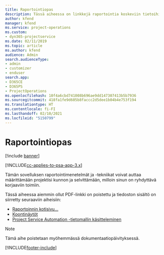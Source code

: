```yaml
---
title: Raportointiopas
description: Tässä aiheessa on linkkejä raportointia koskeviin tietoihin.
author: kfend
manager: kfend
ms.service: project-operations
ms.custom:
- dyn365-projectservice
ms.date: 02/11/2019
ms.topic: article
ms.author: kfend
audience: Admin
search.audienceType:
- admin
- customizer
- enduser
search.app:
- D365CE
- D365PS
- ProjectOperations
ms.openlocfilehash: 10f4a6cbd741008b696ae9dd147307413b5b7936
ms.sourcegitcommit: 418fa1fe9d605b8faccc2d5dee1b04b4e753f194
ms.translationtype: HT
ms.contentlocale: fi-FI
ms.lasthandoff: 02/10/2021
ms.locfileid: "5150799"
---
```

# <a name="reporting-guide"></a>Raportointiopas

[!include [banner](../../includes/psa-now-project-operations.md)]

[!INCLUDE[cc-applies-to-psa-app-3.x](../../includes/cc-applies-to-psa-app-3x.md)]

Tämän sovelluksen raportointimenetelmät ja -tekniikat voivat auttaa määrittämään projektisi kunnon ja selvittämään, milloin sinun on ryhdyttävä korjaaviin toimiin. 

Tässä aiheessa aiemmin ollut PDF-linkki on poistettu ja tiedoston sisältö on siirretty seuraaviin aiheisiin:

- [Raportoinnin kotisivu...](../reports-reporting-dynamics-365-project-service.md)
- [Koontinäytöt](../reports-dashboards.md)
- [Project Service Automation -tietomallin käsitteleminen](../reports-working-project-service-data-model.md)

> [!NOTE]
> Tämä aihe poistetaan myöhemmässä dokumentaatiopäivityksessä. 


[!INCLUDE[footer-include](../../includes/footer-banner.md)]